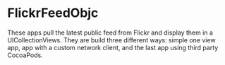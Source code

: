 # FlickrFeedObjc
These apps pull the latest public feed from Flickr and display them in a UICollectionViews. They are build three different ways: simple one view app, app with a custom network client, and the last app using third party CocoaPods.
